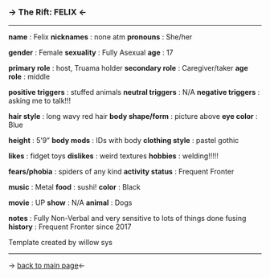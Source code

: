 ### -> The Rift: FELIX <-
***
**name** : Felix
**nicknames** : none atm
**pronouns** : She/her

**gender** : Female
**sexuality** : Fully Asexual
**age** : 17

**primary role** : host, Truama holder
**secondary role** : Caregiver/taker
**age role** : middle

**positive triggers** : stuffed animals
**neutral triggers** : N/A
**negative triggers** : asking me to talk!!!

**hair style** : long wavy red hair
**body shape/form** : picture above
**eye color** : Blue

**height** : 5’9”
**body mods** : IDs with body
**clothing style** : pastel gothic

**likes** : fidget toys
**dislikes** : weird textures
**hobbies** : welding!!!!!

**fears/phobia** : spiders of any kind 
**activity status** : Frequent Fronter

**music** : Metal
**food** : sushi!
**color** : Black

**movie** : UP
**show** : N/A
**animal** : Dogs

**notes** : Fully Non-Verbal and very sensitive to lots of things done fusing 
**history** : Frequent Fronter since 2017 

Template created by willow sys

***
-> [back to main page](https://rentry.co/daark)<-